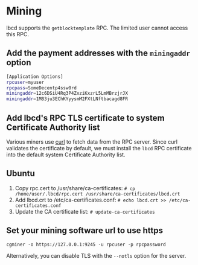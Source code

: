 # Mining

lbcd supports the `getblocktemplate` RPC.
The limited user cannot access this RPC.

## Add the payment addresses with the `miningaddr` option

```bash
[Application Options]
rpcuser=myuser
rpcpass=SomeDecentp4ssw0rd
miningaddr=12c6DSiU4Rq3P4ZxziKxzrL5LmMBrzjrJX
miningaddr=1M83ju3EChKYyysmM2FXtLNftbacagd8FR
```

## Add lbcd's RPC TLS certificate to system Certificate Authority list

Various miners use [curl](http://curl.haxx.se/) to fetch data from the RPC server.
Since curl validates the certificate by default, we must install the `lbcd` RPC
certificate into the default system Certificate Authority list.

## Ubuntu

1. Copy rpc.cert to /usr/share/ca-certificates: `# cp /home/user/.lbcd/rpc.cert /usr/share/ca-certificates/lbcd.crt`
2. Add lbcd.crt to /etc/ca-certificates.conf: `# echo lbcd.crt >> /etc/ca-certificates.conf`
3. Update the CA certificate list: `# update-ca-certificates`

## Set your mining software url to use https

`cgminer -o https://127.0.0.1:9245 -u rpcuser -p rpcpassword`

Alternatively, you can disable TLS with the `--notls` option for the server.
